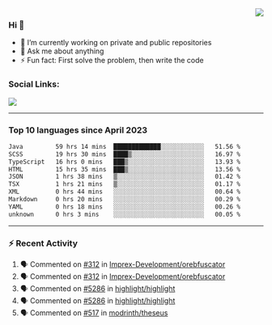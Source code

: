 <!--
<a href="https://wuffy.eu">
  <img align="right" src="https://github.com/ngloader/ngloader/blob/devcard/devcard.png" height="410" width="300" alt="NgLoader's Dev Card"/>
</a>
-->

<a href="https://wuffy.eu">
  <img align="right" src="https://github-readme-stats.vercel.app/api?username=ngloader&count_private=true&include_all_commits=true&show_icons=true&theme=dracula" />
</a>

### Hi 👋
- 🔭 I’m currently working on private and public repositories
- 💬 Ask me about anything
- ⚡ Fun fact: First solve the problem, then write the code

### Social Links:
<a href="https://discord.gg/jUtRU5Q">
  <img src="https://dcbadge.vercel.app/api/shield/128286216708685824?style=flat&theme=clean&compact=true" />
</a>

<!--
---

<div>
  <img src="https://github-readme-stats.vercel.app/api/wakatime?username=NgLoader&api_domain=wakapi.wuffy.dev&bg_color=282a36&title_color=ff6e96&icon_color=2F855A&text_color=ffffff&custom_title=Week%20Stats&layout=compact" />
</div>

---

<div>
  <img height="170" align="left" src="https://github-readme-stats.vercel.app/api?username=ngloader&count_private=true&include_all_commits=true&show_icons=true&theme=dracula" />
  <img src="https://github-readme-stats.vercel.app/api/top-langs/?username=ngloader&layout=compact&theme=dracula" />
</div>

---

<a href="https://github.com/ryo-ma/github-profile-trophy">
  <img width=800 src="https://github-profile-trophy.vercel.app/?username=ngloader&column=8&theme=dracula&no-frame=true"/>
</a>
-->

---

### Top 10 languages since April 2023

<!--START_SECTION:waka-->

```txt
Java         59 hrs 14 mins  █████████████░░░░░░░░░░░░   51.56 %
SCSS         19 hrs 30 mins  ████▒░░░░░░░░░░░░░░░░░░░░   16.97 %
TypeScript   16 hrs 0 mins   ███▒░░░░░░░░░░░░░░░░░░░░░   13.93 %
HTML         15 hrs 35 mins  ███▒░░░░░░░░░░░░░░░░░░░░░   13.56 %
JSON         1 hrs 38 mins   ▒░░░░░░░░░░░░░░░░░░░░░░░░   01.42 %
TSX          1 hrs 21 mins   ▒░░░░░░░░░░░░░░░░░░░░░░░░   01.17 %
XML          0 hrs 44 mins   ░░░░░░░░░░░░░░░░░░░░░░░░░   00.64 %
Markdown     0 hrs 20 mins   ░░░░░░░░░░░░░░░░░░░░░░░░░   00.29 %
YAML         0 hrs 18 mins   ░░░░░░░░░░░░░░░░░░░░░░░░░   00.26 %
unknown      0 hrs 3 mins    ░░░░░░░░░░░░░░░░░░░░░░░░░   00.05 %
```

<!--END_SECTION:waka-->

---

### :zap: Recent Activity
<!--START_SECTION:activity-->
1. 🗣 Commented on [#312](https://github.com/Imprex-Development/orebfuscator/issues/312#issuecomment-1693534922) in [Imprex-Development/orebfuscator](https://github.com/Imprex-Development/orebfuscator)
2. 🗣 Commented on [#312](https://github.com/Imprex-Development/orebfuscator/issues/312#issuecomment-1692047105) in [Imprex-Development/orebfuscator](https://github.com/Imprex-Development/orebfuscator)
3. 🗣 Commented on [#5286](https://github.com/highlight/highlight/pull/5286#issuecomment-1690624537) in [highlight/highlight](https://github.com/highlight/highlight)
4. 🗣 Commented on [#5286](https://github.com/highlight/highlight/pull/5286#issuecomment-1682811575) in [highlight/highlight](https://github.com/highlight/highlight)
5. 🗣 Commented on [#517](https://github.com/modrinth/theseus/issues/517#issuecomment-1676043730) in [modrinth/theseus](https://github.com/modrinth/theseus)
<!--END_SECTION:activity-->
